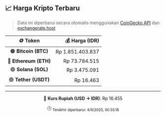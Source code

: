 

<!-- HARGA_KRIPTO -->
## 📈 Harga Kripto Terbaru

> Data ini diperbarui secara otomatis menggunakan [CoinGecko API](https://www.coingecko.com/) dan [exchangerate.host](https://exchangerate.host/)

<div align="center">

| 🪙 Token | 💰 Harga (IDR) |
|:------:|---------------:|
| 🟠 **Bitcoin (BTC)**   | Rp 1.851.403.837 |
| 🔵 **Ethereum (ETH)**  | Rp 73.784.515 |
| 🟣 **Solana (SOL)**    | Rp 3.475.091 |
| 🟢 **Tether (USDT)**   | Rp 16.463 |

---

💱 **Kurs Rupiah (USD → IDR)**: Rp 16.455

🕒 <sub>Terakhir diperbarui: 4/9/2025, 00.55.18</sub>

</div>
<!-- /HARGA_KRIPTO -->